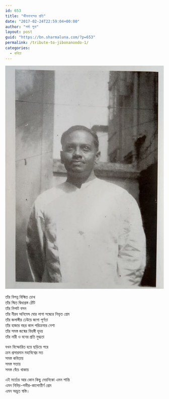 ```yaml
---
id: 653
title: "জীবনানন্দের প্রতি"
date: "2017-02-24T22:59:04+00:00"
author: "শর্মা লুনা"
layout: post
guid: "https://bn.sharmaluna.com/?p=653"
permalink: /tribute-to-jibonanondo-1/
categories:
  - কবিতা
---
```


[![](/assets/images/wp-content/uploads/2017/02/86293614_594291634758453_6018701408923025408_o.jpg)](/assets/images/wp-content/uploads/2017/02/86293614_594291634758453_6018701408923025408_o.jpg)

তাঁর বিপন্ন বিস্মিত চোখ  
তাঁর স্মিত দ্বিধাগ্রস্ত ঠোঁট  
তাঁর নিপাট বসন  
তাঁর নীরব অনিমেষ ঘোর লাগা সন্ধ্যের নিভৃত প্রেম  
তাঁর জলাঙ্গীর ঢেউয়ে জাগা পূর্ণতা  
তাঁর হাজার বছর কাল পরিক্রমার নেশা  
তাঁর সমস্ত জন্মের বিহঙ্গী হৃদয়  
তাঁর নারী ও বনের প্রতি মুগ্ধতা

যখন বিস্ফোরিত হয়ে ছড়িয়ে পরে  
ক্রম প্রসারমান মহাবিশ্বের মত  
সমস্ত কবিতায়  
সমস্ত সত্তায়  
সমস্ত বেঁচে থাকায়

এই মর্ত্যের আর কোন কিছু দেয়নিকো এমন শান্তি  
এমন নিবিড়-গভীর-কালোত্তীর্ণ প্রেম  
এমন অদ্ভুত স্বস্তি।
